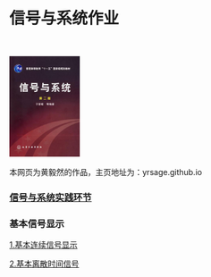 <html>
<head>
    <title>欢迎来到黄毅然的主页</title>
    <link href="style.css"  rel="stylesheet" type="text/css" />
    <script type="text/x-mathjax-config">
        MathJax.Hub.Config({tex2jax: {inlineMath: [['$','$'], ['\\(','\\)']]}});
</script>
    <script type="text/javascript"
    src="http://cdn.mathjax.org/mathjax/latest/MathJax.js?config=TeX-AMS-MML_HTMLorMML">
   </script>

</head>
<body>
<h1>信号与系统作业</h1>
<br>
<p>    
<td width="25%">
<img src="/signal.jpg" width="25%">
</td>
<p>本网页为黄毅然的作品，主页地址为：yrsage.github.io
</p>
<h3><a href="https://github.com/yrsage/homework/tree/master">信号与系统实践环节</a><h3>
<h3>基本信号显示</h3>
<p>
    <p1><a href="https://github.com/yrsage/homework/blob/master/基本连续信号显示.py">1.基本连续信号显示</a></p1>
</p>
<p>
        <p1><a href="https://github.com/yrsage/homework/blob/master/基本离散时间信号.py">2.基本离散时间信号</a></p1>
    </p>
</p>
</body>
</html>

